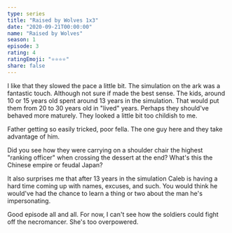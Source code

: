 ```yaml
---
type: series
title: "Raised by Wolves 1x3"
date: "2020-09-21T00:00:00"
name: "Raised by Wolves"
season: 1
episode: 3
rating: 4
ratingEmoji: "⭐️⭐️⭐️⭐️"
share: false
---
```


I like that they slowed the pace a little bit. The simulation on the ark was a fantastic touch. Although not sure if made the best sense. The kids, around 10 or 15 years old spent around 13 years in the simulation. That would put them from 20 to 30 years old in "lived" years. Perhaps they should've behaved more maturely. They looked a little bit too childish to me.

Father getting so easily tricked, poor fella. The one guy here and they take advantage of him.

Did you see how they were carrying on a shoulder chair the highest "ranking officer" when crossing the dessert at the end? What's this the Chinese empire or feudal Japan?

It also surprises me that after 13 years in the simulation Caleb is having a hard time coming up with names, excuses, and such. You would think he would've had the chance to learn a thing or two about the man he's impersonating.

Good episode all and all. For now, I can't see how the soldiers could fight off the necromancer. She's too overpowered.
